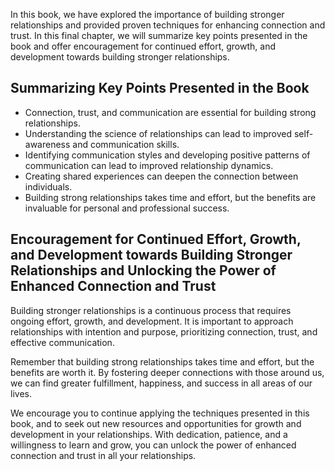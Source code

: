 
In this book, we have explored the importance of building stronger relationships and provided proven techniques for enhancing connection and trust. In this final chapter, we will summarize key points presented in the book and offer encouragement for continued effort, growth, and development towards building stronger relationships.

Summarizing Key Points Presented in the Book
--------------------------------------------

* Connection, trust, and communication are essential for building strong relationships.
* Understanding the science of relationships can lead to improved self-awareness and communication skills.
* Identifying communication styles and developing positive patterns of communication can lead to improved relationship dynamics.
* Creating shared experiences can deepen the connection between individuals.
* Building strong relationships takes time and effort, but the benefits are invaluable for personal and professional success.

Encouragement for Continued Effort, Growth, and Development towards Building Stronger Relationships and Unlocking the Power of Enhanced Connection and Trust
------------------------------------------------------------------------------------------------------------------------------------------------------------

Building stronger relationships is a continuous process that requires ongoing effort, growth, and development. It is important to approach relationships with intention and purpose, prioritizing connection, trust, and effective communication.

Remember that building strong relationships takes time and effort, but the benefits are worth it. By fostering deeper connections with those around us, we can find greater fulfillment, happiness, and success in all areas of our lives.

We encourage you to continue applying the techniques presented in this book, and to seek out new resources and opportunities for growth and development in your relationships. With dedication, patience, and a willingness to learn and grow, you can unlock the power of enhanced connection and trust in all your relationships.